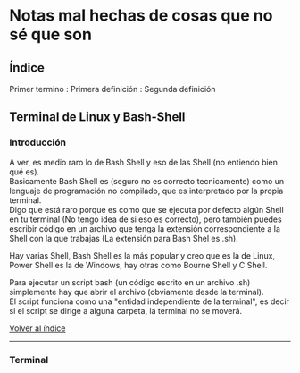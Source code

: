 # Notas mal hechas de cosas que no sé que son

## Índice

<!--* [Índice](#índice)
* [Terminal de Linux y Bash-Shell](#terminal-de-linux-y-bash-shell)
    * [Introducción](#introducción)
    * [Terminal](#terminal)-->
Primer termino
 : Primera definición
 : Segunda definición

## Terminal de Linux y Bash-Shell

### Introducción

A ver, es medio raro lo de Bash Shell y eso de las Shell (no entiendo bien qué es).  
Basicamente Bash Shell es (seguro no es correcto tecnicamente) como un lenguaje de programación no compilado, que es interpretado por la propia terminal.  
Digo que está raro porque es como que se ejecuta por defecto algún Shell en tu terminal (No tengo idea de si eso es correcto), pero también puedes escribir código en un archivo que tenga la extensión correspondiente a la Shell con la que trabajas (La extensión para Bash Shel es .sh).

Hay varias Shell, Bash Shell es la más popular y creo que es la de Linux, Power Shell es la de Windows, hay otras como Bourne Shell y C Shell. 

Para ejecutar un script bash (un código escrito en un archivo .sh) simplemente hay que abrir el archivo (obviamente desde la terminal).  
El script funciona como una "entidad independiente de la terminal", es decir si el script se dirige a alguna carpeta, la terminal no se moverá.

[Volver al índice](#índice)

---

### Terminal

